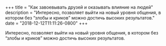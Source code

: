 
+++
title = "Как завоевывать друзей и оказывать влияние на людей"
description = "Интересно, позволяет выйти на новый уровня общения, в котором без “злобы и криков” можно достичь высоких результатов."
date = "2018-12-12T11:11:26-0800"
+++

Интересно, позволяет выйти на новый уровня общения, в котором без “злобы и криков” можно достичь высоких результатов.

